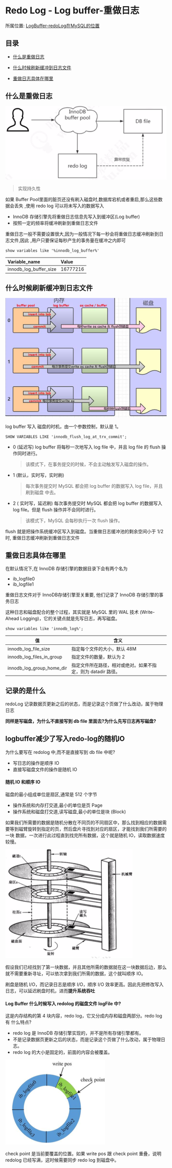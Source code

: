# Redo Log - Log buffer-重做日志

所属位置:   [LogBuffer-redoLog在MySQL的位置](12-Redolog-LogBuffer.md#BufferPool的组成) 

## 目录

- [什么是重做日志](#什么是重做日志)
- [什么时候刷新缓冲到日志文件](#什么时候刷新缓冲到日志文件)

- [重做日志具体在哪里](#重做日志具体在哪里)

## 什么是重做日志

![image-20200313211659949](../../../assets/image-20200313211659949-7629590.png)

> 实现持久性

如果 Buffer Pool里面的脏页还没有刷入磁盘时,数据库宕机或者重启,那么这些数据会丢失 ,使用 redo log 可以将未写入的数据写入

- InnoDB 存储引擎先将重做日志信息先写入到缓冲区(Log buffer)
- 按照一定的频率将缓冲刷新到重做日志文件

重做日志一般不需要设置很大,因为一般情况下每一秒会将重做日志缓冲刷新到日志文件,因此 ,用户只要保证每秒产生的事务量在缓冲之内即可

```
show variables like '%innodb_log_buffer%'
```

| Variable\_name            | Value    |
| :------------------------ | :------- |
| innodb\_log\_buffer\_size | 16777216 |

## 什么时候刷新缓冲到日志文件

![image-20200313211941999](../../../assets/image-20200313211941999-7629597.png)

log buffer 写入 磁盘的时机，由一个参数控制，默认是 1。

```
SHOW VARIABLES LIKE 'innodb_flush_log_at_trx_commit';
```

- 0 (延迟写)
  log buffer 将每秒一次地写入 log file 中，并且 log file 的 flush 操作同时进行。 

  > 该模式下，在事务提交的时候，不会主动触发写入磁盘的操作。

- 1 (默认，实时写，实时刷)

  > 每次事务提交时 MySQL 都会把 log buffer 的数据写入 log file，并且刷到磁盘 中去。

- 2 ( 实时写，延迟刷)
  每次事务提交时 MySQL 都会把 log buffer 的数据写入 log file。但是 flush 操作并不会同时进行。

  > 该模式下，MySQL 会每秒执行一次 flush 操作。

flush 就是把操作系统缓冲区写入到磁盘。当重做日志缓冲池的剩余空间小于 1/2 时, 重做日志缓冲刷新到重做日志文件

## 重做日志具体在哪里

在默认情况下,在 InnoDB 存储引擎的数据目录下会有两个名为

- ib_logfile0
- ib_logfile1

重做日志文件对于 InnoDB存储引擎至关重要, 他们记录了 InnoDB 存储引擎的事务日志

这种日志和磁盘配合的整个过程，其实就是 MySQL 里的 WAL 技术 (Write-Ahead Logging)，它的关键点就是先写日志，再写磁盘。

```
show variables like 'innodb_log%';
```

| 值                        | 含义                                                         |
| ------------------------- | ------------------------------------------------------------ |
| innodb_log_file_size      | 指定每个文件的大小，默认 48M                                 |
| innodb_log_files_in_group | 指定文件的数量，默认为 2                                     |
| innodb_log_group_home_dir | 指定文件所在路径，相对或绝对。如果不指定，则为 datadir 路径。 |

## 记录的是什么

redoLog 记录数据页更新之后的状态，而是记录这个页做了什么改动，属于物理日志

**同样是写磁盘，为什么不直接写到 db file 里面去?为什么先写日志再写磁盘?**

## logbuffer减少了写入redo-log的随机IO

为什么要写在 redolog 中,而不是直接写到 db file 中呢?

- 写日志的操作是顺序 IO
- 直接写磁盘文件的操作是随机 IO

#### 随机 IO 和顺序 IO

磁盘的最小组成单位是扇区,通常是 512 个字节

- 操作系统和内存打交道,最小的单位是页 Page
- 操作系统和磁盘打交道,读写磁盘,最小的单位是块 (Block)

如果我们所需要的数据是随机分散在不同页的不同扇区中，那么找到相应的数据需 要等到磁臂旋转到指定的页，然后盘片寻找到对应的扇区，才能找到我们所需要的一块 数据，一次进行此过程直到找完所有数据，这个就是随机 IO，读取数据速度较慢。

![image-20200313211804108](../../../assets/image-20200313211804108-7629593.png)

假设我们已经找到了第一块数据，并且其他所需的数据就在这一块数据后边，那么就不需要重新寻址，可以依次拿到我们所需的数据，这个就叫顺序 IO。

刷盘是随机 I/O，而记录日志是顺序 I/O，顺序 I/O 效率更高。因此先把修改写入日志，可以延迟刷盘时机，进而**提升系统吞吐**

#### Log Buffer 什么时候写入 redolog 的磁盘文件 logFile 中?

这是内存结构的第 4 块内容，redo log，它又分成内存和磁盘两部分。redo log 有 什么特点?

- redo log 是 InnoDB 存储引擎实现的，并不是所有存储引擎都有。
- 不是记录数据页更新之后的状态，而是记录这个页做了什么改动，属于物理日志。
- redo log 的大小是固定的，前面的内容会被覆盖。

![image-20200820103156906](../../../assets/image-20200820103156906.png)

check point 是当前要覆盖的位置。如果 write pos 跟 check point 重叠，说明 redolog 已经写满，这时候需要同步 redo log 到磁盘中。

